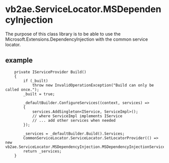 # vb2ae.ServiceLocator.MSDependencyInjection

The purpose of this class library is to be able to use the Microsoft.Extensions.DependencyInjection with the common service locator.


## example 
        private IServiceProvider Build()
        {
            if (_built)
                throw new InvalidOperationException("Build can only be called once.");
            _built = true;

            _defaultBuilder.ConfigureServices((context, services) =>
            {
                services.AddSingleton<IService, ServiceImpl>();
                // where ServiceImpl implements IService
                // ... add other services when needed
            });

            _services = _defaultBuilder.Build().Services;
            CommonServiceLocator.ServiceLocator.SetLocatorProvider(() => new vb2ae.ServiceLocator.MSDependencyInjection.MSDependencyInjectionServiceLocator(_services));
            return _services;
        }